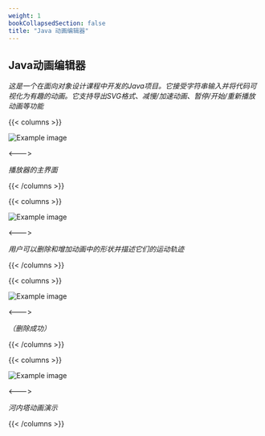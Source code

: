 ```yaml
---
weight: 1
bookCollapsedSection: false
title: "Java 动画编辑器"
---
```


## Java动画编辑器

*这是一个在面向对象设计课程中开发的Java项目。它接受字符串输入并将代码可视化为有趣的动画。它支持导出SVG格式、减慢/加速动画、暂停/开始/重新播放动画等功能*

{{< columns >}} <!-- begin columns block -->

![Example image](ani1.png)

<---> <!-- magic separator, between columns -->

*播放器的主界面*

{{< /columns >}}

{{< columns >}} <!-- begin columns block -->

![Example image](ani2.png)

<---> <!-- magic separator, between columns -->

*用户可以删除和增加动画中的形状并描述它们的运动轨迹*

{{< /columns >}}

{{< columns >}} <!-- begin columns block -->

![Example image](ani3.png)

<---> <!-- magic separator, between columns -->

*（删除成功）*

{{< /columns >}}

{{< columns >}} <!-- begin columns block -->

![Example image](ani4.png)

<---> <!-- magic separator, between columns -->

*河内塔动画演示*

{{< /columns >}}

